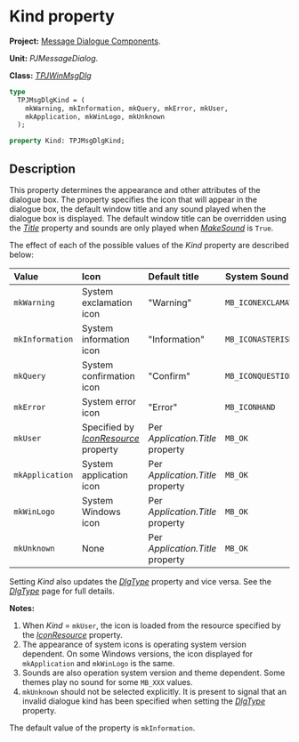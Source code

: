 # Kind property

**Project:** [Message Dialogue Components](../API.md).

**Unit:** _PJMessageDialog_.

**Class:** _[TPJWinMsgDlg](./TPJWinMsgDlg.md)_

```pascal
type
  TPJMsgDlgKind = (
    mkWarning, mkInformation, mkQuery, mkError, mkUser,
    mkApplication, mkWinLogo, mkUnknown
  );

property Kind: TPJMsgDlgKind;
```

## Description

This property determines the appearance and other attributes of the dialogue box. The property specifies the icon that will appear in the dialogue box, the default window title and any sound played when the dialogue box is displayed. The default window title can be overridden using the _[Title](./TPJWinMsgDlg-Title.md)_ property and sounds are only played when _[MakeSound](./TPJWinMsgDlg-MakeSound.md)_ is `True`.

The effect of each of the possible values of the _Kind_ property are described below:

| Value | Icon | Default title | System Sound |
|:------|:-----|:--------------|:-------------|
| `mkWarning` | System exclamation icon | "Warning" | `MB_ICONEXCLAMATION` |
| `mkInformation` | System information icon | "Information" | `MB_ICONASTERISK` |
| `mkQuery` | System confirmation icon | "Confirm" | `MB_ICONQUESTION` |
| `mkError` | System error icon | "Error" | `MB_ICONHAND` |
| `mkUser` | Specified by _[IconResource](./TPJWinMsgDlg-IconResource.md)_ property | Per _Application.Title_ property | `MB_OK` |
| `mkApplication` | System application icon | Per _Application.Title_ property | `MB_OK` |
| `mkWinLogo` | System Windows icon | Per _Application.Title_ property | `MB_OK` |
| `mkUnknown` | None | Per _Application.Title_ property | `MB_OK` |

Setting _Kind_ also updates the _[DlgType](./TPJWinMsgDlg-DlgType.md)_ property and vice versa. See the _[DlgType](./TPJWinMsgDlg-DlgType.md)_ page for full details.

**Notes:**

  1. When _Kind_ = `mkUser`, the icon is loaded from the resource specified by the _[IconResource](./TPJWinMsgDlg-IconResource.md)_ property.
  2. The appearance of system icons is operating system version dependent. On some Windows versions, the icon displayed for `mkApplication` and `mkWinLogo` is the same.
  3. Sounds are also operation system version and theme dependent. Some themes play no sound for some `MB_XXX` values.
  4. `mkUnknown` should not be selected explicitly. It is present to signal that an invalid dialogue kind has been specified when setting the _[DlgType](./TPJWinMsgDlg-DlgType.md)_ property.

The default value of the property is `mkInformation`.
